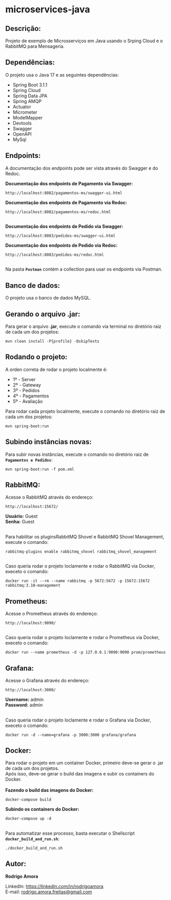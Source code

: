 # microservices-java
Descrição:
----------
Projeto de exemplo de Microsserviços em Java usando o Srping Cloud e o RabbitMQ para Mensageria.

Dependências:
-------------
O projeto usa o Java 17 e as seguintes dependências:
* Spring Boot 3.1.1
* Spring Cloud
* Spring Data JPA
* Spring AMQP
* Actuator
* Micrometer
* ModelMapper
* Devtools
* Swagger
* OpenAPI
* MySql

Endpoints:
----------
A documentação dos endpoints pode ser vista através do Swagger e do Redoc.<br>

<b>Documentação dos endpoints de Pagamento via Swagger:</b>
```shell script
http://localhost:8082/pagamentos-ms/swagger-ui.html
```

<b>Documentação dos endpoints de Pagamento via Redoc:</b>
```shell script
http://localhost:8082/pagamentos-ms/redoc.html
```

##

<b>Documentação dos endpoints de Pedido via Swagger:</b>
```shell script
http://localhost:8083/pedidos-ms/swagger-ui.html
```

<b>Documentação dos endpoints de Pedido via Redoc:</b>
```shell script
http://localhost:8083/pedidos-ms/redoc.html
```

##
Na pasta <b>`Postman`</b> contém a collection para usar os endpoints via Postman.

Banco de dados:
---------------
O projeto usa o banco de dados MySQL.

Gerando o arquivo .jar:
-----------------------
Para gerar o arquivo <b>.jar</b>, execute o comando via terminal no diretório raiz de cada um dos projetos:
```shell script
mvn clean install -P{profile} -DskipTests
```

Rodando o projeto:
------------------
A orden correta de rodar o projeto localmente é:
* 1º - Server
* 2º - Gateway
* 3º - Pedidos
* 4º - Pagamentos
* 5º - Avaliação

Para rodar cada projeto localmente, execute o comando no diretório raiz de cada um dos projetos:
```shell script
mvn spring-boot:run
```
Subindo instâncias novas:
-------------------------
Para subir novas instâncias, execute o comando no diretório raiz de <b>`Pagamentos e Pedidos`</b>:
```shell script
mvn spring-boot:run -f pom.xml
```

RabbitMQ:
---------
Acesse o RabbitMQ através do endereço:
```shell script
http://localhost:15672/
```

<b>Usuário:</b> Guest <br>
<b>Senha:</b> Guest

##
Para habilitar os pluginsRabbitMQ Shovel e RabbitMQ Shovel Management, execute o comando:
```shell script
rabbitmq-plugins enable rabbitmq_shovel rabbitmq_shovel_management
```

##
Caso queria rodar o projeto loclamente e rodar o RabbitMQ via Docker, execeto o comando:
```shell script
docker run -it --rm --name rabbitmq -p 5672:5672 -p 15672:15672 rabbitmq:3.10-management
```

Prometheus:
-----------
Acesse o Prometheus através do endereço:
```shell script
http://localhost:9090/
```

##
Caso queria rodar o projeto loclamente e rodar o Prometheus via Docker, execeto o comando:
```shell script
docker run --name prometheus -d -p 127.0.0.1:9090:9090 prom/prometheus
```

Grafana:
--------
Acesse o Grafana através do endereço:
```shell script
http://localhost:3000/
```

<b>Username:</b> admin <br>
<b>Password:</b> admin

##
Caso queria rodar o projeto loclamente e rodar o Grafana via Docker, execeto o comando:
```shell script
docker run -d --name=grafana -p 3000:3000 grafana/grafana
```

Docker:
-------
Para rodar o projeto em um container Docker, primeiro deve-se gerar o .jar de cada um dos projetos.<br>
Após isso, deve-se gerar o build das imagens e subir os containers do Docker.<br><br>
<b>Fazendo o build das imagens do Docker:</b>
```shell script
docker-compose build
```

<b>Subindo os containers do Docker:</b>
```shell script
docker-compose up -d
```

##
Para automatizar esse processo, basta executar o Shellscript <b>`docker_build_and_run.sh`</b>:
```shell script
./docker_build_and_run.sh
```

Autor:
------
<b>Rodrigo Amora</b>

LinkedIn: https://linkedin.com/in/rodrigoamora <br>
E-mail: rodrigo.amora.freitas@gmail.com
